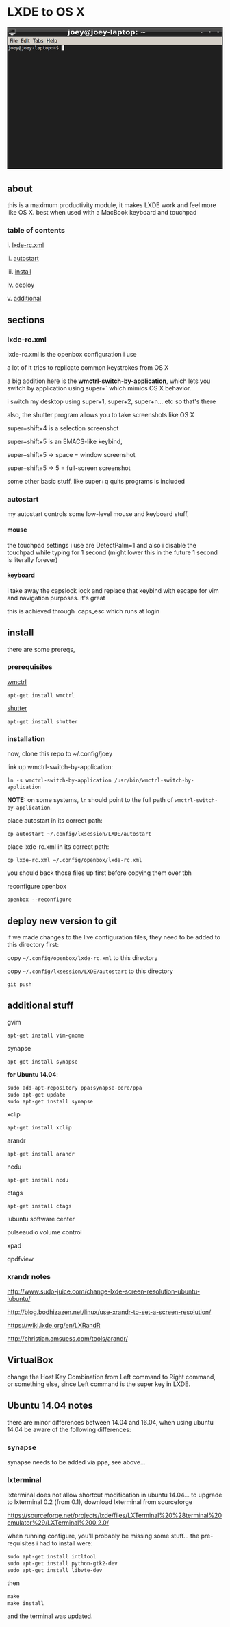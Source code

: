 # LXDE to OS X 

![there's no place like ~/.](terminal.png)

## about

this is a maximum productivity module, it makes LXDE work and feel more like OS X. best when used with a MacBook keyboard and touchpad

### table of contents

i. [lxde-rc.xml](#lxde-rc.xml)

ii. [autostart](#autostart)

iii. [install](#install)

iv. [deploy](#deploy-new-version-to-git)

v. [additional](#additional-stuff)

## sections

### lxde-rc.xml

lxde-rc.xml is the openbox configuration i use

a lot of it tries to replicate common keystrokes from OS X 

a big addition here is the **wmctrl-switch-by-application**, which lets you switch by application using super+` which mimics OS X behavior.

i switch my desktop using super+1, super+2, super+n... etc so that's there

also, the shutter program allows you to take screenshots like OS X

super+shift+4 is a selection screenshot

super+shift+5 is an EMACS-like keybind,

super+shift+5 -> space = window screenshot

super+shift+5 -> 5 = full-screen screenshot

some other basic stuff, like super+q quits programs is included

### autostart

my autostart controls some low-level mouse and keyboard stuff,

#### mouse

the touchpad settings i use are DetectPalm=1 and also i disable the touchpad while typing for 1 second (might lower this in the future 1 second is literally forever)

#### keyboard

i take away the capslock lock and replace that keybind with escape for vim and navigation purposes. it's great

this is achieved through .caps_esc which runs at login


## install

there are some prereqs,

### prerequisites

[wmctrl][0]

```
apt-get install wmctrl
```

[shutter][1]

```
apt-get install shutter
```

### installation 

now, clone this repo to ~/.config/joey

link up wmctrl-switch-by-application:

```
ln -s wmctrl-switch-by-application /usr/bin/wmctrl-switch-by-application 
```

**NOTE:** on some systems, `ln` should point to the full path of `wmctrl-switch-by-application`. 

place autostart in its correct path:

```
cp autostart ~/.config/lxsession/LXDE/autostart
```

place lxde-rc.xml in its correct path:

```
cp lxde-rc.xml ~/.config/openbox/lxde-rc.xml
```

you should back those files up first before copying them over tbh

reconfigure openbox

```
openbox --reconfigure
```

## deploy new version to git

if we made changes to the live configuration files, they need to be added to this directory first:

copy `~/.config/openbox/lxde-rc.xml` to this directory

copy `~/.config/lxsession/LXDE/autostart` to this directory

```
git push
```

## additional stuff

gvim

```
apt-get install vim-gnome
```

synapse

```
apt-get install synapse
```

**for Ubuntu 14.04**:
```
sudo add-apt-repository ppa:synapse-core/ppa 
sudo apt-get update
sudo apt-get install synapse
```


xclip

```
apt-get install xclip
```

arandr 

```
apt-get install arandr
```

ncdu

```
apt-get install ncdu
```

ctags

```
apt-get install ctags
```

lubuntu software center

pulseaudio volume control

xpad

qpdfview

### xrandr notes

http://www.sudo-juice.com/change-lxde-screen-resolution-ubuntu-lubuntu/

http://blog.bodhizazen.net/linux/use-xrandr-to-set-a-screen-resolution/

https://wiki.lxde.org/en/LXRandR

http://christian.amsuess.com/tools/arandr/

## VirtualBox

change the Host Key Combination from Left command to Right command, or something else, since Left command is the super key in LXDE.

## Ubuntu 14.04 notes

there are minor differences between 14.04 and 16.04, when using ubuntu 14.04 be aware of the following differences:

### synapse

synapse needs to be added via ppa, see above...

### lxterminal

lxterminal does not allow shortcut modification in ubuntu 14.04... to upgrade to lxterminal 0.2 (from 0.1), download lxterminal from sourceforge

https://sourceforge.net/projects/lxde/files/LXTerminal%20%28terminal%20emulator%29/LXTerminal%200.2.0/

when running configure, you'll probably be missing some stuff... the pre-requisites i had to install were:

```
sudo apt-get install intltool
sudo apt-get install python-gtk2-dev
sudo apt-get install libvte-dev
```

then 

```
make
make install
```

and the terminal was updated.


[0]: https://sites.google.com/site/tstyblo/wmctrl "wmctrl on sites.google.com"
[1]: http://shutter-project.org/ "shutter project"

